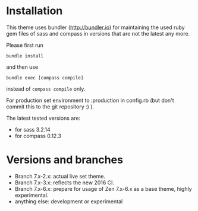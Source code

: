 # Installation

This theme uses bundler (http://bundler.io) for maintaining the used
ruby gem files of sass and compass in versions that are not the latest any more.

Please first run

```bundle install```

and then use

```bundle exec [compass compile]```

instead of ```compass compile``` only.

For production set environment to :production in config.rb (but don't commit this to the git repository :) ).

The latest tested versions are:  
- for sass 3.2.14  
- for compass 0.12.3

# Versions and branches

- Branch 7.x-2.x: actual live set theme.
- Branch 7.x-3.x: reflects the new 2016 CI.
- Branch 7.x-6.x: prepare for usage of Zen 7.x-6.x as a base theme, highly experimental.
- anything else: development or experimental
